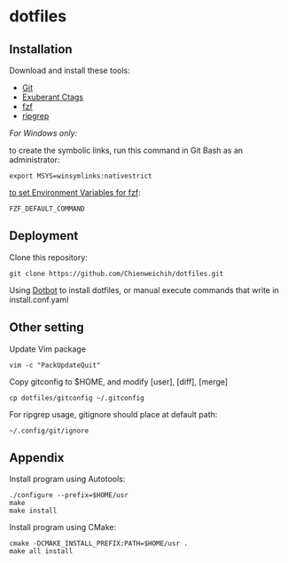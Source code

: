 # dotfiles

## Installation

Download and install these tools:

* [Git][git]
* [Exuberant Ctags][ctags]
* [fzf][fzf]
* [ripgrep][rg]

_For Windows only:_

to create the symbolic links, run this command in Git Bash as an administrator:

    export MSYS=winsymlinks:nativestrict

[to set Environment Variables for fzf][fzf-wiki]:

    FZF_DEFAULT_COMMAND

## Deployment

Clone this repository:

    git clone https://github.com/Chienweichih/dotfiles.git

Using [Dotbot][dotbot] to install dotfiles, or manual execute commands that write in install.conf.yaml

## Other setting

Update Vim package

    vim -c "PackUpdateQuit"

Copy gitconfig to $HOME, and modify [user], [diff], [merge]

    cp dotfiles/gitconfig ~/.gitconfig

For ripgrep usage, gitignore should place at default path:

    ~/.config/git/ignore

## Appendix

Install program using Autotools:

    ./configure --prefix=$HOME/usr
    make
    make install

Install program using CMake:

    cmake -DCMAKE_INSTALL_PREFIX:PATH=$HOME/usr .
    make all install



[git]: <https://git-scm.com/download/>
[ctags]: <https://sourceforge.net/projects/ctags/files/>
[fzf]: <https://github.com/junegunn/fzf/releases>
[rg]: <https://github.com/BurntSushi/ripgrep/releases>
[fzf-wiki]: <https://github.com/junegunn/fzf/wiki/Windows>
[dotbot]: <https://github.com/anishathalye/dotbot>
